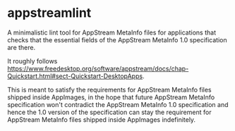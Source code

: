 # appstreamlint

A minimalistic lint tool for AppStream MetaInfo files for applications that checks that the essential fields of the AppStream MetaInfo 1.0 specification are there.

It roughly follows https://www.freedesktop.org/software/appstream/docs/chap-Quickstart.html#sect-Quickstart-DesktopApps.

This is meant to satisfy the requirements for AppStream MetaInfo files shipped inside AppImages, in the hope that future AppStream MetaInfo specification won't contradict the AppStream MetaInfo 1.0 specification and hence the 1.0 version of the specification can stay the requirement for AppStream MetaInfo files shipped inside AppImages indefinitely.

